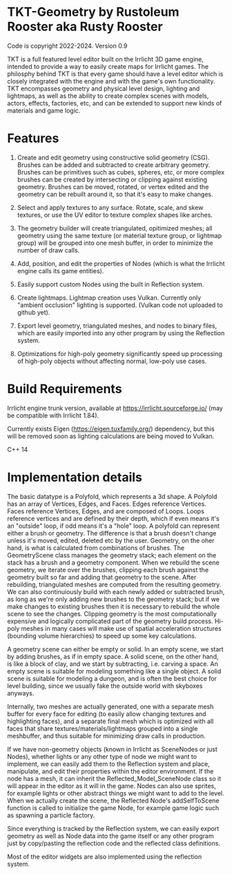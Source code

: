 # TKT-Geometry by Rustoleum Rooster aka Rusty Rooster
Code is copyright 2022-2024. Version 0.9

TKT is a full featured level editor built on the Irrlicht 3D game engine, intended to provide a way to easily create maps for Irrlicht games. The philosphy behind TKT is that every game should have a level editor which is closely integrated with the engine and with the game's own functionality. TKT encompasses geometry and physical level design, lighting and lightmaps, as well as the ability to create complex scenes with models, actors, effects, factories, etc, and can be extended to support new kinds of materials and game logic.

# Features
1. Create and edit geometry using constructive solid geometry (CSG). Brushes can be added and subtracted to create arbitrary geometry. Brushes can be primitives such as cubes, spheres, etc, or more complex brushes can be created by intersecting or clipping against existing geometry. Brushes can be moved, rotated, or vertex edited and the geometry can be rebuilt around it, so that it's easy to make changes.

2. Select and apply textures to any surface. Rotate, scale, and skew textures, or use the UV editor to texture complex shapes like arches.

3. The geometry builder will create triangulated, opitimized meshes; all geometry using the same texture (or material texture group, or lightmap group) will be grouped into one mesh buffer, in order to minimize the number of draw calls.

4. Add, position, and edit the properties of Nodes (which is what the Irrlicht engine calls its game entities).

5. Easily support custom Nodes using the built in Reflection system.

6. Create lightmaps. Lightmap creation uses Vulkan. Currently only "ambient occlusion" lighting is supported. (Vulkan code not uploaded to github yet).

7. Export level geometry, triangulated meshes, and nodes to binary files, which are easily imported into any other program by using the Reflection system.

8. Optimizations for high-poly geometry significantly speed up processing of high-poly objects without affecting normal, low-poly use cases.


# Build Requirements

Irrlicht engine trunk version, available at https://irrlicht.sourceforge.io/ (may be compatible with Irrlicht 1.84).

Currently exists Eigen (https://eigen.tuxfamily.org/) dependency, but this will be removed soon as lighting calculations are being moved to Vulkan.

C++ 14

# Implementation details

The basic datatype is a Polyfold, which represents a 3d shape. A Polyfold has an array of Vertices, Edges, and Faces. Edges reference Vertices. Faces reference Vertices, Edges, and are composed of Loops. Loops reference vertices and are defined by their depth, which if even means it's an "outside" loop, if odd means it's a "hole" loop. A polyfold can represent either a brush or geometry. The difference is that a brush doesn't change unless it's moved, edited, deleted etc by the user. Geometry, on the oher hand, is what is calculated from combinations of brushes. The GeometryScene class manages the geometry stack; each element on the stack has a brush and a geometry component. When we rebuild the scene geometry, we iterate over the brushes, clipping each brush against the geometry built so far and adding that geometry to the scene. After rebuilding, triangulated meshes are computed from the resulting geometry. We can also continuiously build with each newly added or subtracted brush, as long as we're only adding new brushes to the geometry stack; but if we make changes to existing brushes then it is necessary to rebuild the whole scene to see the changes. Clipping geometry is the most computationally expensive and logically complicated part of the geometry build process. Hi-poly meshes in many cases will make use of spatial acceleration structures (bounding volume hierarchies) to speed up some key calculations.

A geometry scene can either be empty or solid. In an empty scene, we start by adding brushes, as if in empty space. A solid scene, on the other hand, is like a block of clay, and we start by subtracting, i.e. carving a space. An empty scene is suitable for modeling something like a single object. A solid scene is suitable for modeling a dungeon, and is often the best choice for level building, since we usually fake the outside world with skyboxes anyways.

Internally, two meshes are actually generated, one with a separate mesh buffer for every face for editing (to easily allow changing textures and highlighting faces), and a separate final mesh which is optimized with all faces that share textures/materials/lightmaps grouped into a single meshbuffer, and thus suitable for minimizing draw calls in production. 

If we have non-geometry objects (known in Irrlicht as SceneNodes or just Nodes), whether lights or any other type of node we might want to implement, we can easily add them to the Reflection system and place, manipulate, and edit their properties within the editor environment. If the node has a mesh, it can inherit the Reflected_Model_SceneNode class so it will appear in the editor as it will in the game. Nodes can also use sprites, for example lights or other abstract things we might want to add to the level. When we actually create the scene, the Reflected Node's addSelfToScene function is called to initialize the game Node, for example game logic such as spawning a particle factory.

Since everything is tracked by the Reflection system, we can easily export geometry as well as Node data into the game itself or any other program just by copy/pasting the reflection code and the reflected class definitions.

Most of the editor widgets are also implemented using the reflection system.

